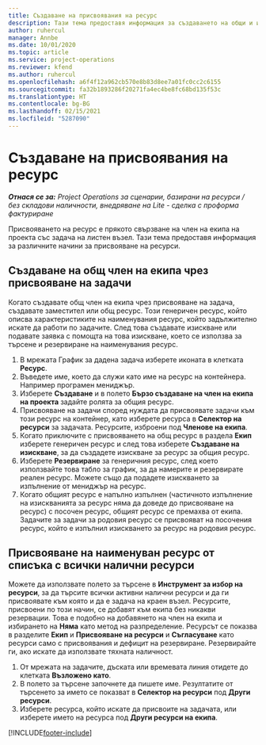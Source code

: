 ```yaml
---
title: Създаване на присвоявания на ресурс
description: Тази тема предоставя информация за създаването на общи и именувани ресурсни назначения.
author: ruhercul
manager: Annbe
ms.date: 10/01/2020
ms.topic: article
ms.service: project-operations
ms.reviewer: kfend
ms.author: ruhercul
ms.openlocfilehash: a6f4f12a962cb570e8b83d8ee7a01fc0cc2c6155
ms.sourcegitcommit: fa32b1893286f20271fa4ec4be8fc68bd135f53c
ms.translationtype: HT
ms.contentlocale: bg-BG
ms.lasthandoff: 02/15/2021
ms.locfileid: "5287090"
---
```

# <a name="create-resource-assignments"></a>Създаване на присвоявания на ресурс

_**Отнася се за:** Project Operations за сценарии, базирани на ресурси / без складови наличности, внедряване на Lite - сделка с проформа фактуриране_


Присвояването на ресурс е прякото свързване на член на екипа на проекта със задача на листен възел. Тази тема предоставя информация за различните начини за присвояване на ресурси.

## <a name="create-a-generic-team-member-through-task-assignment"></a>Създаване на общ член на екипа чрез присвояване на задачи


Когато създавате общ член на екипа чрез присвояване на задача, създавате заместител или общ ресурс. Този генеричен ресурс, който описва характеристиките на наименувания ресурс, който задължително искате да работи по задачите. След това създавате изискване или подавате заявка с помощта на това изискване, което се използва за търсене и резервиране на наименувания ресурс.

1. В мрежата График за дадена задача изберете иконата в клетката **Ресурс**.
2. Въведете име, което да служи като име на ресурс на контейнера. Например програмен мениджър.
3. Изберете **Създаване** и в полето **Бързо създаване на член на екипа на проекта** задайте ролята за общия ресурс.
4. Присвояване на задачи според нуждата да присвоявате задачи към този ресурс на контейнер, като изберете ресурса в **Селектор на ресурси** за задачата. Ресурсите, изброени под **Членове на екипа**.
5. Когато приключите с присвояването на общ ресурс в раздела **Екип** изберете генеричен ресурс и след това изберете **Създаване на изискване**, за да създадете изискване за ресурс за общия ресурс.
6. Изберете **Резервиране** за генеричния ресурс, след което използвайте това табло за график, за да намерите и резервирате реален ресурс. Можете също да подадете изискването за изпълнение от мениджър на ресурс.
7. Когато общият ресурс е напълно изпълнен (частичното изпълнение на изискванията за ресурс няма да доведе до присвояване на ресурс) с посочен ресурс, общият ресурс се премахва от екипа. Задачите за задачи за родовия ресурс се присвояват на посочения ресурс, който е изпълнил изискването за ресурс на родовия ресурс.

## <a name="assign-a-named-resource-from-the-list-of-all-bookable-resources"></a>Присвояване на наименуван ресурс от списъка с всички налични ресурси

Можете да използвате полето за търсене в **Инструмент за избор на ресурси**, за да търсите всички активни налични ресурси и да ги присвоявате към която и да е задача на краен възел. Ресурсите, присвоени по този начин, се добавят към екипа без никакви резервации. Това е подобно на добавянето на член на екипа и избирането на **Няма** като метод на разпределение. Ресурсът се показва в разделите **Екип** и **Присвояване на ресурси** и **Съгласуване** като ресурси само с присвоявания и дефицит на резервиране. Резервирайте ги, ако искате да използвате тяхната наличност.

1. От мрежата на задачите, дъската или времевата линия отидете до клетката **Възложено като**.
2. В полето за търсене започнете да пишете име. Резултатите от търсенето за името се показват в **Селектор на ресурси** под **Други ресурси**.
3. Изберете ресурса, който искате да присвоите на задачата, или изберете името на ресурса под **Други ресурси на екипа**.


[!INCLUDE[footer-include](../includes/footer-banner.md)]
